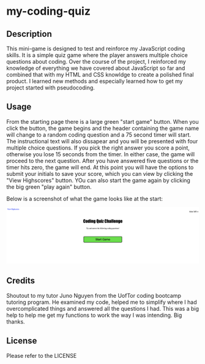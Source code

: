 # my-coding-quiz

## Description

This mini-game is designed to test and reinforce my JavaScript coding skills.  It is a simple quiz game where the player answers multiple choice questions about coding.  Over the course of the project, I reinforced my knowledge of everything we have covered about JavaScript so far and combined that with my HTML and CSS knowldge to create a polished final product.  I learned new methods and especially learned how to get my project started with pseudocoding.

## Usage

From the starting page there is a large green "start game" button.  When you click the button, the game begins and the header containing the game name will change to a random coding question and a 75 second timer will start.  The instructional text will also dissapear and you will be presented with four multiple choice questions.  If you pick the right answer you score a point, otherwise you lose 15 seconds from the timer.  In either case, the game will proceed to the next question.  After you have answered five questions or the timer hits zero, the game will end.  At this point you will have the options to submit your initials to save your score, which you can view by clicking the "View Highscores" button.  YOu can also start the game again by clicking the big green "play again" button.

Below is a screenshot of what the game looks like at the start:

![alt text](assets/images/coding-quiz-screenshot.png) 

## Credits

Shoutout to my tutor Juno Nguyen from the UofTor coding bootcamp tutoring program.  He examined my code, helped me to simplify where I had overcomplicated things and answered all the questions I had.  This was a big help to help me get my functions to work the way I was intending.  Big thanks.

## License

Please refer to the LICENSE